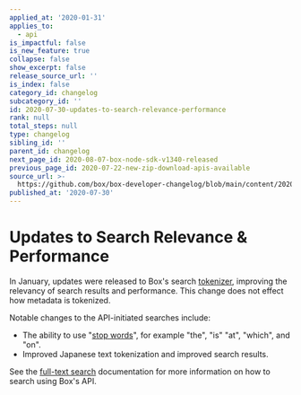 ```yaml
---
applied_at: '2020-01-31'
applies_to:
  - api
is_impactful: false
is_new_feature: true
collapse: false
show_excerpt: false
release_source_url: ''
is_index: false
category_id: changelog
subcategory_id: ''
id: 2020-07-30-updates-to-search-relevance-performance
rank: null
total_steps: null
type: changelog
sibling_id: ''
parent_id: changelog
next_page_id: 2020-08-07-box-node-sdk-v1340-released
previous_page_id: 2020-07-22-new-zip-download-apis-available
source_url: >-
  https://github.com/box/box-developer-changelog/blob/main/content/2020/07-30-updates-to-search-relevance-performance.md
published_at: '2020-07-30'
---
```

# Updates to Search Relevance & Performance

In January, updates were released to Box's search [tokenizer][wiki-tokenizer],
improving the relevancy of search results and performance. This change does not
effect how metadata is tokenized.

Notable changes to the API-initiated searches include:

* The ability to use "[stop words][wiki-stop-words]", for example "the", "is"
"at", "which", and "on".
* Improved Japanese text tokenization and improved search results.

See the [full-text search][search_guide] documentation for more
information on how to search using Box's API.

[wiki-stop-words]: https://en.wikipedia.org/wiki/Stop_words
[wiki-tokenizer]: https://en.wikipedia.org/wiki/Lexical_analysis#Tokenization
[search_guide]: g://search